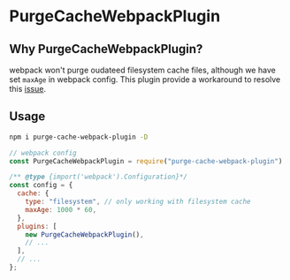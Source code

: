 # PurgeCacheWebpackPlugin

## Why PurgeCacheWebpackPlugin?

webpack won't purge oudateed filesystem cache files, although we have set `maxAge` in webpack config.
This plugin provide a workaround to resolve this [issue](https://github.com/webpack/webpack/issues/13291).

## Usage

```bash
npm i purge-cache-webpack-plugin -D
```

```js
// webpack config
const PurgeCacheWebpackPlugin = require("purge-cache-webpack-plugin")

/** @type {import('webpack').Configuration}*/
const config = {
  cache: {
    type: "filesystem", // only working with filesystem cache
    maxAge: 1000 * 60,
  },
  plugins: [
    new PurgeCacheWebpackPlugin(),
    // ...
  ],
  // ...
};
```
